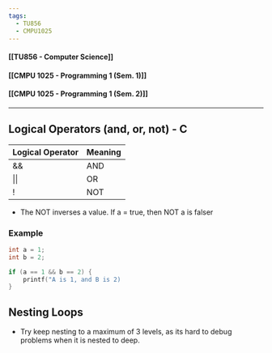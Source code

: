```yaml
---
tags:
  - TU856
  - CMPU1025
---
```

#### [[TU856 - Computer Science]]
#### [[CMPU 1025 - Programming 1 (Sem. 1)]]
#### [[CMPU 1025 - Programming 1 (Sem. 2)]]

---

## Logical Operators (and, or, not) - C

| Logical Operator | Meaning |
| ---------------- | ------- |
| &&               | AND     |
| \|\|             | OR      |
| !                | NOT     |
-  The NOT inverses a value. If a = true, then NOT a is falser

### Example
``` c
int a = 1;
int b = 2;

if (a == 1 && b == 2) {
	printf("A is 1, and B is 2)
}
```

## Nesting Loops
- Try keep nesting to a maximum of 3 levels, as its hard to debug problems when it is nested to deep.
